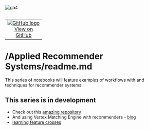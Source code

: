 ![ga4](https://www.google-analytics.com/collect?v=2&tid=G-6VDTYWLKX6&cid=1&en=page_view&sid=1&dl=statmike%2Fvertex-ai-mlops%2FApplied+Recommender+Systems&dt=readme.md)
<!--- header table --->
<table align="left">     
  <td style="text-align: center">
    <a href="https://github.com/statmike/vertex-ai-mlops/blob/main/Applied%20Recommender%20Systems/readme.md">
      <img src="https://cloud.google.com/ml-engine/images/github-logo-32px.png" alt="GitHub logo">
      <br>View on<br>GitHub
    </a>
  </td>
</table><br/><br/><br/><br/>

---
# /Applied Recommender Systems/readme.md

This series of notebooks will feature examples of workflows with and techniques for recommender systems.

## This series is in development

- Check out this [amazing repository](https://github.com/jswortz/spotify_mpd_two_tower/blob/main/README.md)
- And using Vertex Matching Engine with recommenders - [blog](https://cloud.google.com/blog/products/ai-machine-learning/scaling-deep-retrieval-tensorflow-two-towers-architecture)
- [learning feature crosses](https://www.tensorflow.org/recommenders/examples/dcn)

